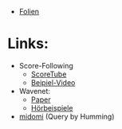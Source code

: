 
-   [Folien](20200421_slides.pdf)


# Links:

-   Score-Following
    -   [ScoreTube](http://www.cemfi.de/research/scoretube)
    -   [Beipiel-Video](https://www.youtube.com/watch?v=6WHdNub6Agk)
-   Wavenet:
    -   [Paper](https://arxiv.org/abs/1609.03499)
    -   [Hörbeispiele](https://r9y9.github.io/wavenet_vocoder/)
-   [midomi](https://www.midomi.com/) (Query by Humming)

